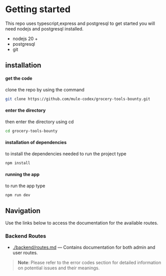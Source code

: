 # Getting started
This repo uses typescript,express and postgresql
to get started you will need nodejs and postgresql installed.
- nodejs 20 +
- postgresql
- git
## installation 
#### get the code
clone the repo by using the command
```bash
git clone https://github.com/mule-codex/grocery-tools-bounty.git

```
#### enter the directory
then enter the directory using cd
```bash
cd grocery-tools-bounty
```
#### installation of dependencies
to install the dependencies needed to run the project type 
```bash
npm install
```
#### running the app
to run the app
type
```bash
npm run dev
```

## Navigation

Use the links below to access the documentation for the available routes.

### Backend Routes

- [./backend/routes.md](./backend/routes) — Contains documentation for both admin and user routes.

> **Note**: Please refer to the error codes section for detailed information on potential issues and their meanings.

